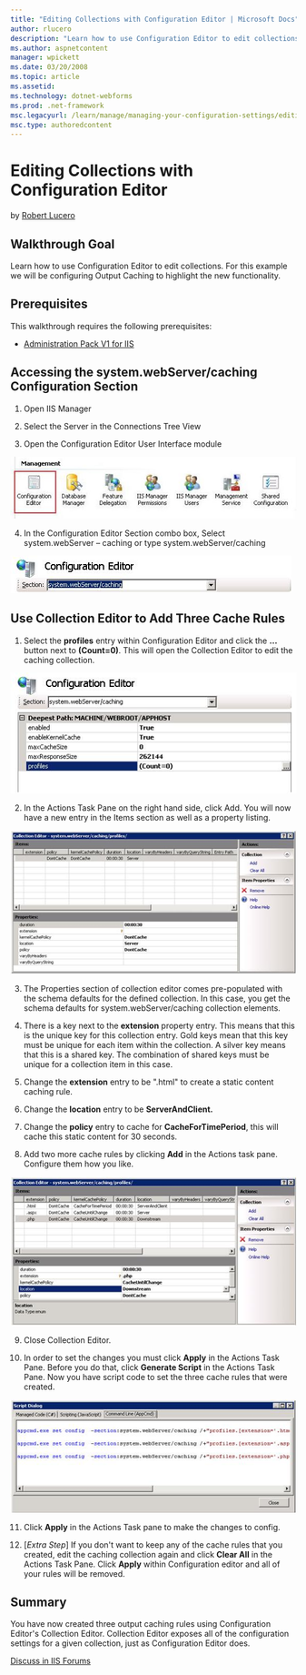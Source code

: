 ```yaml
---
title: "Editing Collections with Configuration Editor | Microsoft Docs"
author: rlucero
description: "Learn how to use Configuration Editor to edit collections. For this example we will be configuring Output Caching to highlight the new functionality. Prerequ..."
ms.author: aspnetcontent
manager: wpickett
ms.date: 03/20/2008
ms.topic: article
ms.assetid: 
ms.technology: dotnet-webforms
ms.prod: .net-framework
msc.legacyurl: /learn/manage/managing-your-configuration-settings/editing-collections-with-configuration-editor
msc.type: authoredcontent
---
```

Editing Collections with Configuration Editor
====================
by [Robert Lucero](https://github.com/rlucero)

## Walkthrough Goal

Learn how to use Configuration Editor to edit collections. For this example we will be configuring Output Caching to highlight the new functionality.

## Prerequisites

This walkthrough requires the following prerequisites:

- [Administration Pack V1 for IIS](https://learn.iis.net/page.aspx/415/install-the-administration-pack/ "Install Administration Pack")

## Accessing the system.webServer/caching Configuration Section

1. Open IIS Manager

2. Select the Server in the Connections Tree View

3. Open the Configuration Editor User Interface module

[![](editing-collections-with-configuration-editor/_static/image2.jpg)](editing-collections-with-configuration-editor/_static/image1.jpg)


4. In the Configuration Editor Section combo box, Select system.webServer – caching or type system.webServer/caching

[![](editing-collections-with-configuration-editor/_static/image6.jpg)](editing-collections-with-configuration-editor/_static/image5.jpg)

## Use Collection Editor to Add Three Cache Rules

1. Select the **profiles** entry within Configuration Editor and click the **…** button next to **(Count=0)**. This will open the Collection Editor to edit the caching collection.

[![](editing-collections-with-configuration-editor/_static/image8.jpg)](editing-collections-with-configuration-editor/_static/image7.jpg)

2. In the Actions Task Pane on the right hand side, click Add. You will now have a new entry in the Items section as well as a property listing.

[![](editing-collections-with-configuration-editor/_static/image10.jpg)](editing-collections-with-configuration-editor/_static/image9.jpg)

3. The Properties section of collection editor comes pre-populated with the schema defaults for the defined collection. In this case, you get the schema defaults for system.webServer/caching collection elements.

4. There is a key next to the **extension** property entry. This means that this is the unique key for this collection entry. Gold keys mean that this key must be unique for each item within the collection. A silver key means that this is a shared key. The combination of shared keys must be unique for a collection item in this case.

5. Change the **extension** entry to be ".html" to create a static content caching rule.

6. Change the **location** entry to be **ServerAndClient.**

7. Change the **policy** entry to cache for **CacheForTimePeriod**, this will cache this static content for 30 seconds.

8. Add two more cache rules by clicking **Add** in the Actions task pane. Configure them how you like.

[![](editing-collections-with-configuration-editor/_static/image12.jpg)](editing-collections-with-configuration-editor/_static/image11.jpg)

9. Close Collection Editor.

10. In order to set the changes you must click **Apply** in the Actions Task Pane. Before you do that, click **Generate Script** in the Actions Task Pane. Now you have script code to set the three cache rules that were created.

[![](editing-collections-with-configuration-editor/_static/image14.jpg)](editing-collections-with-configuration-editor/_static/image13.jpg)

11. Click **Apply** in the Actions Task pane to make the changes to config.

12. [*Extra Step*] If you don't want to keep any of the cache rules that you created, edit the caching collection again and click **Clear All** in the Actions Task Pane. Click **Apply** within Configuration editor and all of your rules will be removed.

## Summary

You have now created three output caching rules using Configuration Editor's Collection Editor. Collection Editor exposes all of the configuration settings for a given collection, just as Configuration Editor does.
  
  
[Discuss in IIS Forums](https://forums.iis.net/1149.aspx)